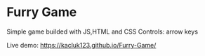 # Furry Game
Simple game builded with JS,HTML and CSS
Controls: arrow keys

Live demo: https://kacluk123.github.io/Furry-Game/
